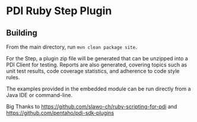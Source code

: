 # PDI Ruby Step Plugin

## Building

From the main directory, run `mvn clean package site`.

For the Step, a plugin zip file will be generated that can be unzipped into a PDI Client for testing.  Reports are also generated, covering topics such as unit test results, code coverage statistics, and adherence to code style rules.

The examples provided in the embedded module can be run directly from a Java IDE or command-line.

Big Thanks to https://github.com/slawo-ch/ruby-scripting-for-pdi and https://github.com/pentaho/pdi-sdk-plugins

